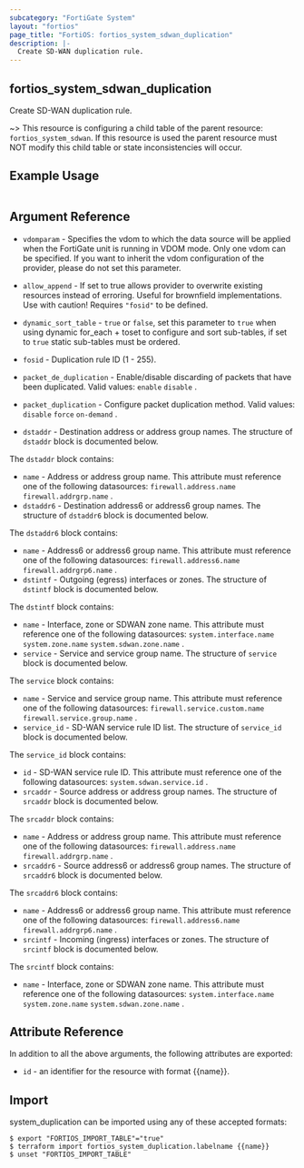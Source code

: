 ```yaml
---
subcategory: "FortiGate System"
layout: "fortios"
page_title: "FortiOS: fortios_system_sdwan_duplication"
description: |-
  Create SD-WAN duplication rule.
---
```


## fortios_system_sdwan_duplication
Create SD-WAN duplication rule.

~> This resource is configuring a child table of the parent resource: `fortios_system_sdwan`. If this resource is used the parent resource must NOT modify this child table or state inconsistencies will occur.

## Example Usage

```hcl

```

## Argument Reference
* `vdomparam` - Specifies the vdom to which the data source will be applied when the FortiGate unit is running in VDOM mode. Only one vdom can be specified. If you want to inherit the vdom configuration of the provider, please do not set this parameter.
* `allow_append` - If set to true allows provider to overwrite existing resources instead of erroring. Useful for brownfield implementations. Use with caution! Requires `"fosid"` to be defined.
* `dynamic_sort_table` - `true` or `false`, set this parameter to `true` when using dynamic for_each + toset to configure and sort sub-tables, if set to `true` static sub-tables must be ordered.

* `fosid` - Duplication rule ID (1 - 255).
* `packet_de_duplication` - Enable/disable discarding of packets that have been duplicated. Valid values: `enable` `disable` .
* `packet_duplication` - Configure packet duplication method. Valid values: `disable` `force` `on-demand` .
* `dstaddr` - Destination address or address group names. The structure of `dstaddr` block is documented below.

The `dstaddr` block contains:

* `name` - Address or address group name. This attribute must reference one of the following datasources: `firewall.address.name` `firewall.addrgrp.name` .
* `dstaddr6` - Destination address6 or address6 group names. The structure of `dstaddr6` block is documented below.

The `dstaddr6` block contains:

* `name` - Address6 or address6 group name. This attribute must reference one of the following datasources: `firewall.address6.name` `firewall.addrgrp6.name` .
* `dstintf` - Outgoing (egress) interfaces or zones. The structure of `dstintf` block is documented below.

The `dstintf` block contains:

* `name` - Interface, zone or SDWAN zone name. This attribute must reference one of the following datasources: `system.interface.name` `system.zone.name` `system.sdwan.zone.name` .
* `service` - Service and service group name. The structure of `service` block is documented below.

The `service` block contains:

* `name` - Service and service group name. This attribute must reference one of the following datasources: `firewall.service.custom.name` `firewall.service.group.name` .
* `service_id` - SD-WAN service rule ID list. The structure of `service_id` block is documented below.

The `service_id` block contains:

* `id` - SD-WAN service rule ID. This attribute must reference one of the following datasources: `system.sdwan.service.id` .
* `srcaddr` - Source address or address group names. The structure of `srcaddr` block is documented below.

The `srcaddr` block contains:

* `name` - Address or address group name. This attribute must reference one of the following datasources: `firewall.address.name` `firewall.addrgrp.name` .
* `srcaddr6` - Source address6 or address6 group names. The structure of `srcaddr6` block is documented below.

The `srcaddr6` block contains:

* `name` - Address6 or address6 group name. This attribute must reference one of the following datasources: `firewall.address6.name` `firewall.addrgrp6.name` .
* `srcintf` - Incoming (ingress) interfaces or zones. The structure of `srcintf` block is documented below.

The `srcintf` block contains:

* `name` - Interface, zone or SDWAN zone name. This attribute must reference one of the following datasources: `system.interface.name` `system.zone.name` `system.sdwan.zone.name` .

## Attribute Reference

In addition to all the above arguments, the following attributes are exported:
* `id` - an identifier for the resource with format {{name}}.

## Import

system_duplication can be imported using any of these accepted formats:
```
$ export "FORTIOS_IMPORT_TABLE"="true"
$ terraform import fortios_system_duplication.labelname {{name}}
$ unset "FORTIOS_IMPORT_TABLE"
```
